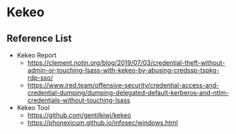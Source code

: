 # Kekeo

## Reference List 
- Kekeo Report
  - https://clement.notin.org/blog/2019/07/03/credential-theft-without-admin-or-touching-lsass-with-kekeo-by-abusing-credssp-tspkg-rdp-sso/
  - https://www.ired.team/offensive-security/credential-access-and-credential-dumping/dumping-delegated-default-kerberos-and-ntlm-credentials-without-touching-lsass
- Kekeo Tool
  - https://github.com/gentilkiwi/kekeo
  - https://phonexicum.github.io/infosec/windows.html